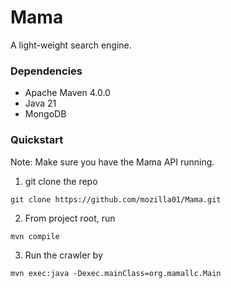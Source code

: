 # Mama
A light-weight search engine.

### Dependencies
- Apache Maven 4.0.0
- Java 21
- MongoDB

### Quickstart

Note: Make sure you have the Mama API running.

1. git clone the repo

```
git clone https://github.com/mozilla01/Mama.git
```

2. From project root, run

```
mvn compile
```

3. Run the crawler by

```
mvn exec:java -Dexec.mainClass=org.mamallc.Main
```
